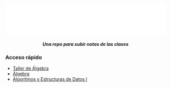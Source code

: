 <div align='center'>
  <img src="assets/logo-exactas.png">
  <h5>Una repo para subir notas de las clases</h5>
</div>

### Acceso rápido

- [Taller de Álgebra](./COMP930001-Álgebra-1/taller/)
- [Álgebra](./COMP930001-Álgebra-1/)
- [Algoritmos y Estructuras de Datos I](./COMP930003-AED1/)